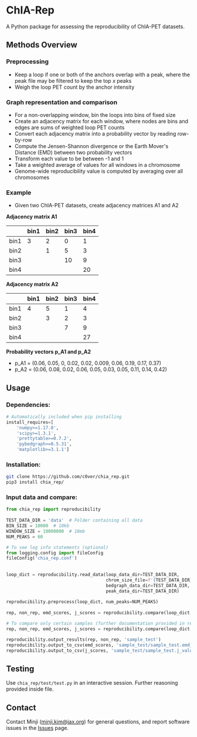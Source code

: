 # ChIA-Rep 
A Python package for assessing the reproducibility of ChIA-PET datasets.    
    
## Methods Overview 
### Preprocessing  
- Keep a loop if one or both of the anchors overlap with a peak, where the peak file may be filtered to keep the top *x* peaks
- Weigh the loop PET count by the anchor intensity
    
### Graph representation and comparison
- For a non-overlapping window, bin the loops into bins of fixed size
- Create an adjacency matrix for each window, where nodes are bins and edges are sums of weighted loop PET counts
- Convert each adjacency matrix into a probability vector by reading row-by-row
- Compute the Jensen-Shannon divergence or the Earth Mover's Distance (EMD) between two probability vectors
- Transform each value to be between -1 and 1
- Take a weighted average of values for all windows in a chromosome
- Genome-wide reproducibility value is computed by averaging over all chromosomes
    
### Example
- Given two ChIA-PET datasets, create adjacency matrices A1 and A2

**Adjacency matrix A1**   

|         | bin1   | bin2   | bin3   | bin4   |
|-------- |------  |------  |------  |------  | 
| bin1    | 3      | 2      | 0      | 1      |
| bin2    |        | 1      | 5      | 3      |
| bin3    |        |        | 10     | 9      |
| bin4    |        |        |        | 20     |
    
**Adjacency matrix A2**   

|         | bin1   | bin2   | bin3   | bin4   |
|-------- |------  |------  |------  |------  | 
| bin1    | 4      | 5      | 1      | 4      |
| bin2    |        | 3      | 2      | 3      |
| bin3    |        |        | 7      | 9      |
| bin4    |        |        |        | 27     |
    
**Probability vectors p_A1 and p_A2**   
- p_A1 = (0.06, 0.05, 0, 0.02, 0.02, 0.009, 0.06, 0.19, 0.17, 0.37)
- p_A2 = (0.06, 0.08, 0.02, 0.06, 0.05, 0.03, 0.05, 0.11, 0.14, 0.42)
    
## Usage 
### Dependencies:
```python
# Automatically included when pip installing
install_requires=[
	'numpy>=1.17.0',  
	'scipy>=1.3.1',  
	'prettytable>=0.7.2',  
	'pybedgraph>=0.5.31',  
	'matplotlib>=3.1.1']
```
### Installation: 
```bash    
git clone https://github.com/c0ver/chia_rep.git    
pip3 install chia_rep/
```
    
### Input data and compare:  
```python    
from chia_rep import reproducibility  
  
TEST_DATA_DIR = 'data'  # Folder containing all data
BIN_SIZE = 10000  # 10kb
WINDOW_SIZE = 10000000  # 10mb
NUM_PEAKS = 60

# To see log info statements (optional)  
from logging.config import fileConfig
fileConfig('chia_rep.conf')
  
  
loop_dict = reproducibility.read_data(loop_data_dir=TEST_DATA_DIR,
                                      chrom_size_file=f'{TEST_DATA_DIR}/hg38.chrom.sizes',
                                      bedgraph_data_dir=TEST_DATA_DIR,
                                      peak_data_dir=TEST_DATA_DIR)
  
reproducibility.preprocess(loop_dict, num_peaks=NUM_PEAKS)
  
rep, non_rep, emd_scores, j_scores = reproducibility.compare(loop_dict, bin_size=BIN_SIZE, window_size=WINDOW_SIZE)  

# To compare only certain samples (further documentation provided in reproducibility.py)
rep, non_rep, emd_scores, j_scores = reproducibility.compare(loop_dict, bin_size=BIN_SIZE, window_size=WINDOW_SIZE, specified_comparisons=[['sampleA1', 'sampleA2'], ['sampleA1', 'sampleB1']])

reproducibility.output_results(rep, non_rep, 'sample_test')  
reproducibility.output_to_csv(emd_scores, 'sample_test/sample_test.emd_value.csv')  
reproducibility.output_to_csv(j_scores, 'sample_test/sample_test.j_value.csv')
```  
  
## Testing  
Use `chia_rep/test/test.py` in an interactive session. Further reasoning provided inside file.

## Contact
Contact Minji (minji.kim@jax.org) for general questions, and report software issues in the [Issues](https://github.com/TheJacksonLaboratory/chia_rep/issues) page. 
